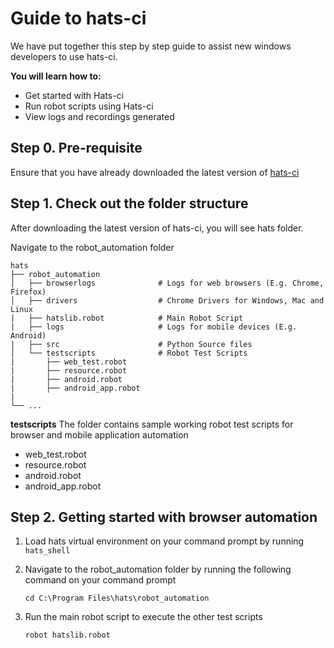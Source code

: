 # Guide to hats-ci 

We have put together this step by step guide to assist new windows developers to use hats-ci. 

**You will learn how to:**
* Get started with Hats-ci
* Run robot scripts using Hats-ci
* View logs and recordings generated

## Step 0. Pre-requisite
Ensure that you have already downloaded the latest version of [hats-ci](https://github.com/younglim/hats-ci)

## Step 1. Check out the folder structure

After downloading the latest version of hats-ci, you will see hats folder.

Navigate to the robot_automation folder

    hats
    ├── robot_automation        
    │   ├── browserlogs              # Logs for web browsers (E.g. Chrome, Firefox)
    │   ├── drivers                  # Chrome Drivers for Windows, Mac and Linux
    |   ├── hatslib.robot            # Main Robot Script
    |   ├── logs                     # Logs for mobile devices (E.g. Android)
    |   ├── src                      # Python Source files
    │   └── testscripts              # Robot Test Scripts
    |       ├── web_test.robot
    |       ├── resource.robot
    |       ├── android.robot
    |       ├── android_app.robot
    |
    └── ...

**testscripts**
The folder contains sample working robot test scripts for browser and mobile application automation
* web_test.robot
* resource.robot
* android.robot
* android_app.robot


## Step 2. Getting started with browser automation

1. Load hats virtual environment on your command prompt by running `hats_shell`


2. Navigate to the robot_automation folder by running the following command on your command prompt
   ```
   cd C:\Program Files\hats\robot_automation
3. Run the main robot script to execute the other test scripts
   ```
   robot hatslib.robot

